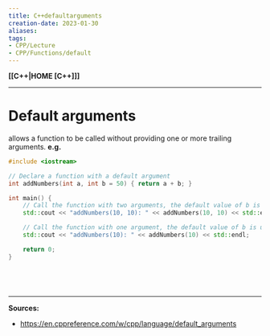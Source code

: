 ```yaml
---
title: C++defaultarguments
creation-date: 2023-01-30
aliases:
tags:
- CPP/Lecture
- CPP/Functions/default
---
```

**[[C++|HOME [C++]]]**

---
# Default arguments
allows a function to be called without providing one or more trailing arguments.
**e.g.**
```cpp
#include <iostream>

// Declare a function with a default argument
int addNumbers(int a, int b = 50) { return a + b; }

int main() {
    // Call the function with two arguments, the default value of b is not used
    std::cout << "addNumbers(10, 10): " << addNumbers(10, 10) << std::endl;

    // Call the function with one argument, the default value of b is used
    std::cout << "addNumbers(10): " << addNumbers(10) << std::endl;

    return 0;
}
```

<br>

# 
---
**Sources:**
- https://en.cppreference.com/w/cpp/language/default_arguments